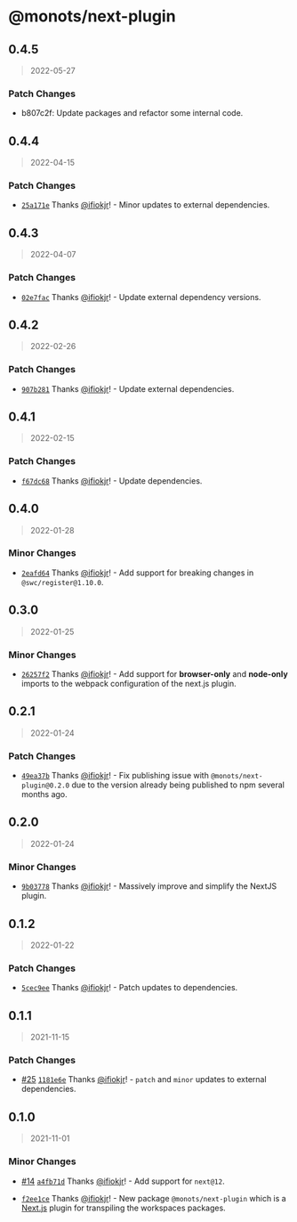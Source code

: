 # @monots/next-plugin

## 0.4.5

> 2022-05-27

### Patch Changes

- b807c2f: Update packages and refactor some internal code.

## 0.4.4

> 2022-04-15

### Patch Changes

- [`25a171e`](https://github.com/monots/monots/commit/25a171e9ce6cf0131807345d862be296adc22309) Thanks [@ifiokjr](https://github.com/ifiokjr)! - Minor updates to external dependencies.

## 0.4.3

> 2022-04-07

### Patch Changes

- [`02e7fac`](https://github.com/monots/monots/commit/02e7fac77eb0e0c441efc8adb7b2ec05d5f34fb4) Thanks [@ifiokjr](https://github.com/ifiokjr)! - Update external dependency versions.

## 0.4.2

> 2022-02-26

### Patch Changes

- [`907b281`](https://github.com/monots/monots/commit/907b281ed4f4eb44c19a5a9ec3fc6c8be137d6a2) Thanks [@ifiokjr](https://github.com/ifiokjr)! - Update external dependencies.

## 0.4.1

> 2022-02-15

### Patch Changes

- [`f67dc68`](https://github.com/monots/monots/commit/f67dc686da9adfecddfdf767563110c226ce2e66) Thanks [@ifiokjr](https://github.com/ifiokjr)! - Update dependencies.

## 0.4.0

> 2022-01-28

### Minor Changes

- [`2eafd64`](https://github.com/monots/monots/commit/2eafd640cd48da332e26add232004c729daadf37) Thanks [@ifiokjr](https://github.com/ifiokjr)! - Add support for breaking changes in `@swc/register@1.10.0`.

## 0.3.0

> 2022-01-25

### Minor Changes

- [`26257f2`](https://github.com/monots/monots/commit/26257f2a59d3cf70896b83390c550266a7fc0345) Thanks [@ifiokjr](https://github.com/ifiokjr)! - Add support for **browser-only** and **node-only** imports to the webpack configuration of the next.js plugin.

## 0.2.1

> 2022-01-24

### Patch Changes

- [`49ea37b`](https://github.com/monots/monots/commit/49ea37b4331dcad6ed9293e3bdf3ce8bd33b28c9) Thanks [@ifiokjr](https://github.com/ifiokjr)! - Fix publishing issue with `@monots/next-plugin@0.2.0` due to the version already being published to npm several months ago.

## 0.2.0

> 2022-01-24

### Minor Changes

- [`9b03778`](https://github.com/monots/monots/commit/9b0377806adbd448080ac02e7b995074d40a9ae7) Thanks [@ifiokjr](https://github.com/ifiokjr)! - Massively improve and simplify the NextJS plugin.

## 0.1.2

> 2022-01-22

### Patch Changes

- [`5cec9ee`](https://github.com/monots/monots/commit/5cec9ee12b75c8c470ca34ce217402a71c520b77) Thanks [@ifiokjr](https://github.com/ifiokjr)! - Patch updates to dependencies.

## 0.1.1

> 2021-11-15

### Patch Changes

- [#25](https://github.com/monots/monots/pull/25) [`1181e6e`](https://github.com/monots/monots/commit/1181e6e867c50b3b912ac6fe5131ea60361e3ea5) Thanks [@ifiokjr](https://github.com/ifiokjr)! - `patch` and `minor` updates to external dependencies.

## 0.1.0

> 2021-11-01

### Minor Changes

- [#14](https://github.com/monots/monots/pull/14) [`a4fb71d`](https://github.com/monots/monots/commit/a4fb71d409367c1c80df8e8a7ba5bbfbd0826418) Thanks [@ifiokjr](https://github.com/ifiokjr)! - Add support for `next@12`.

- [`f2ee1ce`](https://github.com/monots/monots/commit/f2ee1cea9c69bfdf6f57b4ab56bbc96d9791b95e) Thanks [@ifiokjr](https://github.com/ifiokjr)! - New package `@monots/next-plugin` which is a [Next.js](https://nextjs.org/) plugin for transpiling the workspaces packages.
